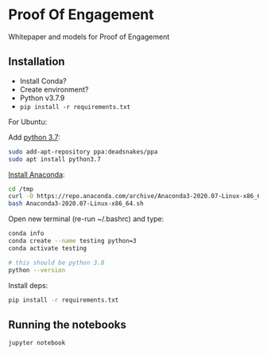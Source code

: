 # Proof Of Engagement

Whitepaper and models for Proof of Engagement

## Installation

- Install Conda?
- Create environment?
- Python v3.7.9
- `pip install -r requirements.txt`

For Ubuntu:

Add [python 3.7](https://linuxize.com/post/how-to-install-python-3-7-on-ubuntu-18-04/):

```sh
sudo add-apt-repository ppa:deadsnakes/ppa
sudo apt install python3.7
```

[Install Anaconda](https://phoenixnap.com/kb/how-to-install-anaconda-ubuntu-18-04-or-20-04):

```sh
cd /tmp
curl -O https://repo.anaconda.com/archive/Anaconda3-2020.07-Linux-x86_64.sh
bash Anaconda3-2020.07-Linux-x86_64.sh
```

Open new terminal (re-run ~/.bashrc) and type:

```sh
conda info
conda create --name testing python=3
conda activate testing

# this should be python 3.8
python --version
```

Install deps:

```sh
pip install -r requirements.txt
```

## Running the notebooks

```
jupyter notebook
```
